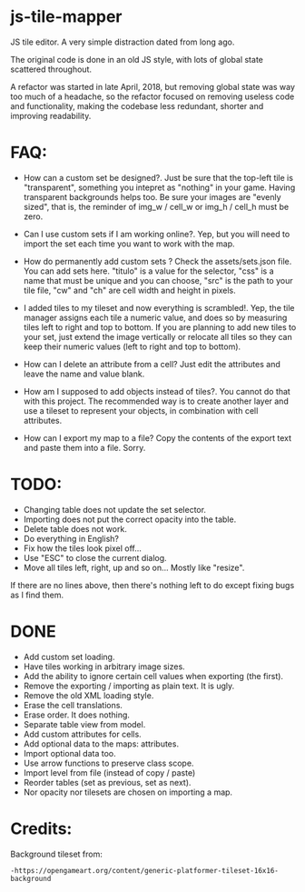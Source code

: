 # js-tile-mapper

JS tile editor. A very simple distraction dated from long ago.

The original code is done in an old JS style, with lots of global state scattered throughout. 

A refactor was started in late April, 2018, but removing global state was way too much of a headache, so the refactor focused on removing useless code and functionality, making the codebase less redundant, shorter and improving readability.

# FAQ:

- How can a custom set be designed?.
	Just be sure that the top-left tile is "transparent", something you intepret as "nothing" in your game.
	Having transparent backgrounds helps too.
	Be sure your images are "evenly sized", that is, the reminder of img_w / cell_w or img_h / cell_h must be zero.

- Can I use custom sets if I am working online?.
	Yep, but you will need to import the set each time you want to work with the map.

- How do permanently add custom sets ? 
	Check the assets/sets.json file. You can add sets here. "titulo" is a value for the selector, "css" is a name that must be unique and you can choose, "src" is the path to your tile file, "cw" and "ch" are cell width and height in pixels.

- I added tiles to my tileset and now everything is scrambled!.
	Yep, the tile manager assigns each tile a numeric value, and does so by measuring tiles left to right and top to bottom. If you are planning to add new tiles to your set, just extend the image vertically or relocate all tiles so they can keep their numeric values (left to right and top to bottom).

- How can I delete an attribute from a cell?
	Just edit the attributes and leave the name and value blank.

- How am I supposed to add objects instead of tiles?.
	You cannot do that with this project. The recommended way is to create another layer and use a tileset to represent your objects, in combination with cell attributes.

- How can I export my map to a file?
	Copy the contents of the export text and paste them into a file. Sorry.

# TODO: 

- Changing table does not update the set selector.
- Importing does not put the correct opacity into the table.
- Delete table does not work.
- Do everything in English?
- Fix how the tiles look pixel off...
- Use "ESC" to close the current dialog.
- Move all tiles left, right, up and so on... Mostly like "resize".

If there are no lines above, then there's nothing left to do except fixing bugs as I find them.

# DONE 

- Add custom set loading.
- Have tiles working in arbitrary image sizes.
- Add the ability to ignore certain cell values when exporting (the first).
- Remove the exporting / importing as plain text. It is ugly.
- Remove the old XML loading style.
- Erase the cell translations.
- Erase order. It does nothing.
- Separate table view from model.
- Add custom attributes for cells.
- Add optional data to the maps: attributes.
- Import optional data too.
- Use arrow functions to preserve class scope.
- Import level from file (instead of copy / paste)
- Reorder tables (set as previous, set as next).
- Nor opacity nor tilesets are chosen on importing a map.

# Credits:

Background tileset from:

	-https://opengameart.org/content/generic-platformer-tileset-16x16-background
